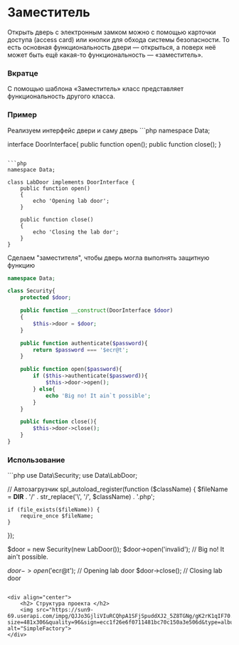 # Заместитель
Открыть дверь с электронным замком можно с помощью карточки доступа (access card) или кнопки для обхода системы безопасности. То есть основная функциональность двери — открыться, а поверх неё может быть ещё какая-то функциональность — «заместитель».
<h3><strong>Вкратце</strong></h3>
С помощью шаблона «Заместитель» класс представляет функциональность другого класса.
<h3><strong>Пример</strong></h3>
Реализуем интерфейс двери и саму дверь
```php
namespace Data;

interface DoorInterface{
    public function open();
    public function close();
}
```

```php
namespace Data;

class LabDoor implements DoorInterface {
    public function open()
    {
        echo 'Opening lab door';
    }

    public function close()
    {
        echo 'Closing the lab dor';
    }
}
```

Сделаем "заместителя", чтобы дверь могла выполнять защитную функцию
```php
namespace Data;

class Security{
    protected $door;

    public function __construct(DoorInterface $door)
    {
        $this->door = $door;
    }

    public function authenticate($password){
        return $password === '$ecr@t';
    }

    public function open($password){
        if ($this->authenticate($password)){
            $this->door->open();
        } else{
            echo 'Big no! It ain`t possible';
        }
    }

    public function close(){
        $this->door->close();
    }
}
```

<h3><strong>Использование</strong></h3>
```php
use Data\Security;
use Data\LabDoor;

// Автозагрузчик
spl_autoload_register(function ($className) {
    $fileName = __DIR__ . '/' . str_replace('\\', '/', $className) . '.php';

    if (file_exists($fileName)) {
        require_once $fileName;
    }
});

$door = new Security(new LabDoor());
$door->open('invalid'); // Big no! It ain't possible.

$door->open('$ecr@t'); // Opening lab door
$door->close(); // Closing lab door
```

<div align="center">
    <h2> Структура проекта </h2>
    <img src="https://sun9-69.userapi.com/impg/QJJo3GjliVIuRCQhpA1SFjSpuddXJ2_5Z8TGNg/gK2rK1qIF70.jpg?size=481x306&quality=96&sign=ecc1f26e6f0711481bc70c150a3e506d&type=album" alt="SimpleFactory">
</div>